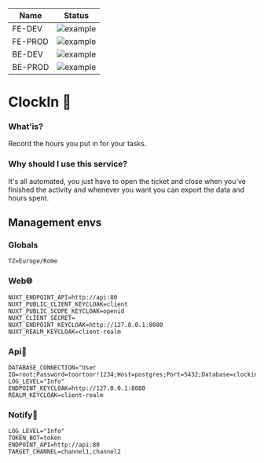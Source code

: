|Name|Status|
| ------------- | ------------- |
|FE-DEV|![example](https://github.com/cesxhin/FE-clock-in/actions/workflows/docker-image.yml/badge.svg?branch=develop)|
|FE-PROD|![example](https://github.com/cesxhin/FE-clock-in/actions/workflows/docker-image.yml/badge.svg?branch=main)|
|BE-DEV|![example](https://github.com/cesxhin/BE-clock-in/actions/workflows/docker-image.yml/badge.svg?branch=develop)|
|BE-PROD|![example](https://github.com/cesxhin/BE-clock-in/actions/workflows/docker-image.yml/badge.svg?branch=main)|

# ClockIn 🎫
### What'is?
Record the hours you put in for your tasks.

### Why should I use this service?
It's all automated, you just have to open the ticket and close when you've finished the activity and whenever you want you can export the data and hours spent.

## Management envs
### Globals
```
TZ=Europe/Rome
```
### Web🌐
```
NUXT_ENDPOINT_API=http://api:80
NUXT_PUBLIC_CLIENT_KEYCLOAK=client
NUXT_PUBLIC_SCOPE_KEYCLOAK=openid
NUXT_CLIENT_SECRET=
NUXT_ENDPOINT_KEYCLOAK=http://127.0.0.1:8080
NUXT_REALM_KEYCLOAK=client-realm
```
### Api🧮
```
DATABASE_CONNECTION="User ID=root;Password=toortoor!1234;Host=postgres;Port=5432;Database=clockin;"
LOG_LEVEL="Info"
ENDPOINT_KEYCLOAK=http://127.0.0.1:8080
REALM_KEYCLOAK=client-realm
```
### Notify🔔
```
LOG_LEVEL="Info"
TOKEN_BOT=token
ENDPOINT_API=http://api:80
TARGET_CHANNEL=channel1,channel2
```